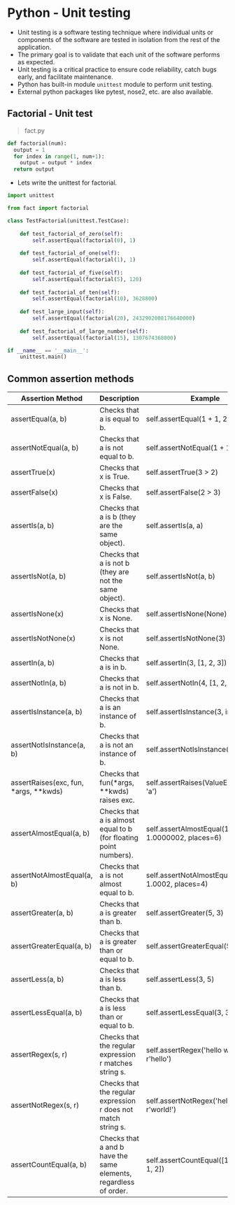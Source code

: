 # Python - Unit testing

* Unit testing is a software testing technique where individual units or components of the software are tested in isolation from the rest of the application.
* The primary goal is to validate that each unit of the software performs as expected.
* Unit testing is a critical practice to ensure code reliability, catch bugs early, and facilitate maintenance.
* Python has built-in module `unittest` module to perform unit testing.
* External python packages like pytest, nose2, etc. are also available.


## Factorial - Unit test

> fact.py

```python
def factorial(num):
  output = 1
  for index in range(1, num+1):
    output = output * index
  return output
```

* Lets write the unittest for factorial.

```python
import unittest

from fact import factorial

class TestFactorial(unittest.TestCase):
    
    def test_factorial_of_zero(self):
        self.assertEqual(factorial(0), 1)
    
    def test_factorial_of_one(self):
        self.assertEqual(factorial(1), 1)
    
    def test_factorial_of_five(self):
        self.assertEqual(factorial(5), 120)
    
    def test_factorial_of_ten(self):
        self.assertEqual(factorial(10), 3628800)
    
    def test_large_input(self):
        self.assertEqual(factorial(20), 2432902008176640000)
    
    def test_factorial_of_large_number(self):
        self.assertEqual(factorial(15), 1307674368000)

if __name__ == '__main__':
    unittest.main()
```

## Common assertion methods

|Assertion Method|Description|Example|
|--- |--- |--- |
|assertEqual(a, b)|Checks that a is equal to b.|self.assertEqual(1 + 1, 2)|
|assertNotEqual(a, b)|Checks that a is not equal to b.|self.assertNotEqual(1 + 1, 3)|
|assertTrue(x)|Checks that x is True.|self.assertTrue(3 > 2)|
|assertFalse(x)|Checks that x is False.|self.assertFalse(2 > 3)|
|assertIs(a, b)|Checks that a is b (they are the same object).|self.assertIs(a, a)|
|assertIsNot(a, b)|Checks that a is not b (they are not the same object).|self.assertIsNot(a, b)|
|assertIsNone(x)|Checks that x is None.|self.assertIsNone(None)|
|assertIsNotNone(x)|Checks that x is not None.|self.assertIsNotNone(3)|
|assertIn(a, b)|Checks that a is in b.|self.assertIn(3, [1, 2, 3])|
|assertNotIn(a, b)|Checks that a is not in b.|self.assertNotIn(4, [1, 2, 3])|
|assertIsInstance(a, b)|Checks that a is an instance of b.|self.assertIsInstance(3, int)|
|assertNotIsInstance(a, b)|Checks that a is not an instance of b.|self.assertNotIsInstance(3, str)|
|assertRaises(exc, fun, *args, **kwds)|Checks that fun(*args, **kwds) raises exc.|self.assertRaises(ValueError, int, 'a')|
|assertAlmostEqual(a, b)|Checks that a is almost equal to b (for floating point numbers).|self.assertAlmostEqual(1.0000001, 1.0000002, places=6)|
|assertNotAlmostEqual(a, b)|Checks that a is not almost equal to b.|self.assertNotAlmostEqual(1.0001, 1.0002, places=4)|
|assertGreater(a, b)|Checks that a is greater than b.|self.assertGreater(5, 3)|
|assertGreaterEqual(a, b)|Checks that a is greater than or equal to b.|self.assertGreaterEqual(5, 5)|
|assertLess(a, b)|Checks that a is less than b.|self.assertLess(3, 5)|
|assertLessEqual(a, b)|Checks that a is less than or equal to b.|self.assertLessEqual(3, 3)|
|assertRegex(s, r)|Checks that the regular expression r matches string s.|self.assertRegex('hello world', r'hello')|
|assertNotRegex(s, r)|Checks that the regular expression r does not match string s.|self.assertNotRegex('hello world', r'world!')|
|assertCountEqual(a, b)|Checks that a and b have the same elements, regardless of order.|self.assertCountEqual([1, 2, 3], [3, 1, 2])|
